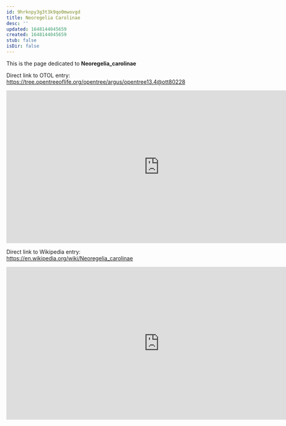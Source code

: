 ```yaml
---
id: 9hrknpy3g3t3k9qo0mwovgd
title: Neoregelia Carolinae
desc: ''
updated: 1648144045659
created: 1648144045659
stub: false
isDir: false
---
```

This is the page dedicated to **Neoregelia_carolinae**


Direct link to OTOL entry: https://tree.opentreeoflife.org/opentree/argus/opentree13.4@ott80228



<html>
    <body>
    <iframe src="https://tree.opentreeoflife.org/opentree/argus/opentree13.4@ott80228"
    width="800" height="400" frameborder="0" allowfullscreen> </iframe>
    </body>
</html>
    


Direct link to Wikipedia entry: https://en.wikipedia.org/wiki/Neoregelia_carolinae



<html>
    <body>
    <iframe src="https://en.wikipedia.org/wiki/Neoregelia_carolinae"
    width="800" height="400" frameborder="0" allowfullscreen> </iframe>
    </body>
</html>
    
